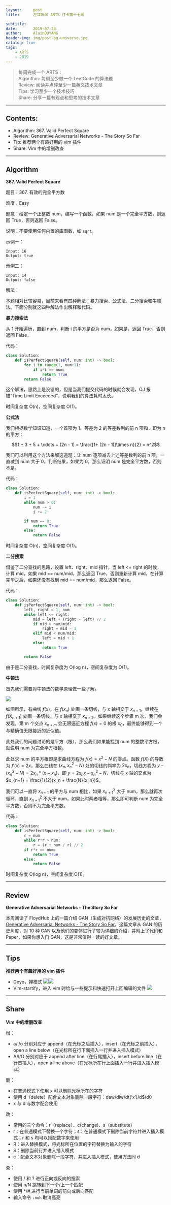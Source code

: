 ```yaml
---
layout:     post
title:      左耳听风 ARTS 打卡第十七周   

subtitle:   
date:       2019-07-28
author:     AlainOUYANG
header-img: img/post-bg-universe.jpg
catalog: true
tags:
    - ARTS
    - 2019
---
```


> 每周完成一个 ARTS：  
Algorithm: 每周至少做一个 LeetCode 的算法题  
Review: 阅读并点评至少一篇英文技术文章  
Tips: 学习至少一个技术技巧  
Share: 分享一篇有观点和思考的技术文章

----
## Contents:
- Algorithm: 367. Valid Perfect Square
- Review: Generative Adversarial Networks - The Story So Far
- Tip: 推荐两个有趣好用的 vim 插件
- Share: Vim 中的增删改查

----
## Algorithm
**367. Valid Perfect Square**

题目：367. 有效的完全平方数

难度：Easy

题意：给定一个正整数 num，编写一个函数，如果 num 是一个完全平方数，则返回 True，否则返回 False。

说明：不要使用任何内置的库函数，如 `sqrt`。

示例一：

```Script
Input: 16
Output: true
```

示例二：

```Script
Input: 14
Output: false
```

解法：

本题相对比较容易，目前来看有四种解法：暴力搜索、公式法、二分搜索和牛顿法。下面分别就这四种解法作出解释和代码。

**暴力搜索法**

从 1 开始遍历，直到 num，判断 i 的平方是否为 num，如果是，返回 True，否则返回 False。

代码：

```python
class Solution:
    def isPerfectSquare(self, num: int) -> bool:
        for i in range(1, num+1):
            if i*i == num:
                return True
        return False
```

这个解法，思路上是没错的，但是当我们提交代码的时候就会发现，OJ 报错“Time Limit Exceeded”，说明我们的算法耗时太长。

时间复杂度 O(n)，空间复杂度 O(1)。

**公式法**

我们根据数学知识知道，一个首项为 1、等差为 2 的等差数列的前 n 项和，即为 n 的平方：

$$1 + 3 + 5 + \cdots + (2n - 1) = \frac{[1+ (2n - 1)]\times n}{2} = n^2$$

我们可以利用这个方法来解这道题：让 num 逐项减去上述等差数列的前 n 项，一直减到 num 大于 0，判断结果，如果为 0，那么证明 num 是完全平方数，否则不是。

代码：

```python
class Solution:
    def isPerfectSquare(self, num: int) -> bool:
        i = 1
        while num > 0:
            num -= i
            i += 2

        if num == 0:
            return True
        else:
            return False
```

时间复杂度 O(n)，空间复杂度 O(1)。

**二分搜索**

借鉴了二分查找的思路，设置 left、right、mid 指针，当 left \<= right 的时候，计算 mid，如果 mid == num/mid，那么返回 True，否则重新计算 mid，在计算完毕之后，如果还没有找到 mid == num/mid，那么返回 False。

代码：

```python
class Solution:
    def isPerfectSquare(self, num: int) -> bool:
        left, right = 1, num
        while left <= right:
            mid = left + (right - left) // 2
            if mid > num/mid:
                right = mid - 1
            elif mid < num/mid:
                left = mid + 1
            else:
                return True

        return False
```

由于是二分查找，时间复杂度为 O(log n)，空间复杂度为 O(1)。

**牛顿法**

首先我们需要对牛顿法的数学原理做一些了解。

![](http://ww2.sinaimg.cn/large/006tNc79gy1g5cp451qeuj30cv0bfglr.jpg)

如图所示，有曲线 $f(x)$，在 $f(x_n)$ 处画一条切线，与 x 轴相交于 $x_{n+1}$，继续在 $f(X_{n+1})$ 处画一条切线，与 x 轴相交于 $x_{n+2}$。如果继续这个步骤 m 次，我们会发现，第 m 个交点 $x_{n+m}$ 会无限逼近方程 $f(x) = 0$ 的根 $x_0$，最终能够得到一个与精确值无限接近的近似值。

此处我们的问题讨论的是平方（根），那么我们如果能找到 num 的整数平方根，就说明 num 为完全平方根数。

此处求 num 的平方根即是求曲线方程为 $f(x) = x^2 - N$ 的零点。函数 $f(X)$ 的导数为 $f'(x) = 2x$，那么曲线在 $(x_n, x^2_n - N)$ 处的切线的斜率为 $2x_n$，切线方程为 $y - (x^2_n - N) = 2x_n * (x - x_n)$，即 $y = 2x_n x - x^2_n - N$，切线与 x 轴的交点为 $x_{n+1} = \frac{1}{2}(x_n + \frac{N}{x_n})$。

我们可以一直将 $x_{n+1}$ 的平方与 num 相比，如果 $x^2_{n+1}$ 大于 num，那么就再次循环，直到 $x^2_{n+1}$ 不大于 num，如果此时两者相等，那么即可判断 num 为完全平方数，否则不为完全平方数。

代码：

```python
class Solution:
    def isPerfectSquare(self, num: int) -> bool:
        r = num
        while r*r > num:
            r = (r + num / r) // 2
        if r*r == num:
            return True
        else:
            return False
```

时间复杂度 O(log n)，空间复杂度 O(1)。

----
## Review
**Generative Adversarial Networks - The Story So Far**

本周阅读了 FloydHub 上的一篇介绍 GAN（生成对抗网络）的发展历史的文章，[Generative Adversarial Networks - The Story So Far](https://blog.floydhub.com/gans-story-so-far/)。这篇文章从 GAN 的历史角度，对 10 种 GAN 以及他们的变体进行了较为详细的介绍，并附上了代码和 Paper，如果你想入门 GAN，这是非常值得一读的好文章。

----
## Tips
**推荐两个有趣好用的 vim 插件**

* Goyo，禅模式
	![](http://ww3.sinaimg.cn/large/006tNc79gy1g5cspnn5zzj31c00u0k0u.jpg)![](http://ww2.sinaimg.cn/large/006tNc79gy1g5csq9zd6jj31c00u07bk.jpg)
* Vim-startify，进入 vim 时给与一些提示和快速打开上回编辑的文件
	![](http://ww4.sinaimg.cn/large/006tNc79gy1g5cszqy0ggj31c00u0jxb.jpg)

----
## Share
**Vim 中的增删改查**

增：
* a/i/o 分别对应于 append（在光标之后插入），insert（在光标之前插入），open a line below（在光标所在行下面插入一行并进入插入模式）
* A/I/O 分别对应于 append after line（在行尾插入），insert before line（在行首插入），open a line above（在光标所在行上面插入一行并进入插入模式）

删：
* 在普通模式下使用 x 可以删除光标所在的字符
* 使用 d（delete）配合文本对象删除一段字符：daw/diw/dt(‘x’)/d$/d0
* x 与 d 与数字配合使用

改：
* 常用的三个命令：r（replace）、c(change)、s（substitute）
* r：在普通模式下替换一个字符；s：在普通模式下删除当前字符并进入插入模式；r 和 s 均可以搭配数字来使用
* R：进入替换模式，将光标所在位置的字符替换为输入的字符
* S：删除当前行并进入插入模式
* c：配合文本对象删除一段字符，并进入插入模式，使用方法同 d

查：
* 使用 / 和 ? 进行正向或反向的搜索
* 使用 n/N 跳转到下一个/上一个匹配
* 使用 \*/# 进行当前单词的前向或后向匹配
* 输入命令 `:noh` 取消高亮
